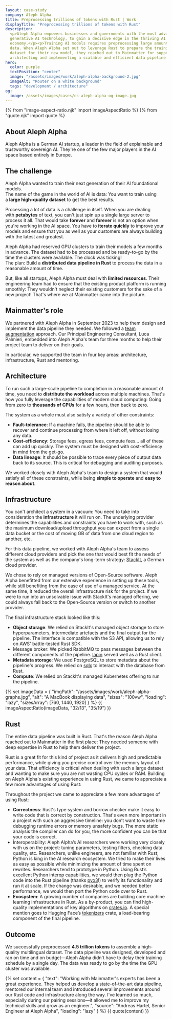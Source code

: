 ```yaml
---
layout: case-study
company: Aleph Alpha
title: Preprocessing trillions of tokens with Rust | Work
displayTitle: "Preprocessing trillions of tokens with Rust"
description:
  <p>Aleph Alpha empowers businesses and governments with the most advanced
  generative AI technology, to gain a decisive edge in the thriving AI
  economy.</p><p>Training AI models requires preprocessing large amounts of
  data. When Aleph Alpha set out to leverage Rust to prepare the training
  dataset for their new model, they reached out to Mainmatter for support in
  architecting and implementing a scalable and efficient data pipeline.</p>
hero:
  color: purple
  textPosition: "center"
  image: "/assets/images/work/aleph-alpha-background-2.jpg"
  imageAlt: "Router on a white background"
  tags: "development / architecture"
og:
  image: /assets/images/cases/cs-aleph-alpha-og-image.jpg
---
```


{% from "image-aspect-ratio.njk" import imageAspectRatio %}
{% from "quote.njk" import quote %}

<div class="case-study__section">
  <h2 class="case-study__heading h5">About Aleph Alpha</h2>
  <div class="case-study__text">
      <p>Aleph Alpha is a German AI startup, a leader in the field of explainable and trustworthy sovereign AI. They're one of the few major players in the AI space based entirely in Europe.</p>
  </div>
</div>

<div class="case-study__section">
  <h2 class="case-study__heading h5">The challenge</h2>
    <div class="case-study__text">
        <p>Aleph Alpha wanted to train their next generation of their AI foundational models.<br>
        The name of the game in the world of AI is data: You want to train using a <strong>large high-quality dataset</strong> to get the best results.</p>
        <p>Processing a lot of data is a challenge in itself. When you are dealing with <strong>petabytes</strong> of text, you can't just spin up a single large server to process it all. That would take <strong>forever</strong> and <strong>forever</strong> is not an option when you're working in the AI space. You have to <strong>iterate quickly</strong> to improve your models and ensure that you as well as your customers are always building with the latest and greatest.</p>
        <p>Aleph Alpha had reserved GPU clusters to train their models a few months in advance. The dataset had to be processed and be ready-to-go by the time the clusters were available. The clock was ticking!<br>
        The plan: Build a <strong>distributed data pipeline in Rust</strong> to process the data in a reasonable amount of time.</p>
        <p>But, like all startups, Aleph Alpha must deal with <strong>limited resources</strong>.
        Their engineering team had to ensure that the existing product platform is running smoothly: They wouldn't neglect their existing customers for the sake of a new project! That's where we at Mainmatter came into the picture.</p>
    </div>
</div>

<div class="case-study__section">
  <h2 class="case-study__heading h5">Mainmatter's role</h2>
    <div class="case-study__text">
        <p>We partnered with Aleph Alpha in September 2023 to help them design and implement the data pipeline they needed. We followed a <a href="/services/team-augmentation-and-training/">team augmentation</a> approach. Our Principal Engineering Consultant, Luca Palmieri, embedded into Aleph Alpha's team for three months to help their project team to deliver on their goals.</p>
        <p>In particular, we supported the team in four key areas: architecture, infrastructure, Rust and mentoring.</p>
    </div>
</div>

<div class="case-study__section">
  <h2 class="case-study__heading h5">Architecture</h2>
    <div class="case-study__text">
        <p>To run such a large-scale pipeline to completion in a reasonable amount of time, you need to <strong>distribute the workload</strong> across multiple machines. That's how you fully leverage the capabilities of modern cloud computing: Going from zero to <strong>thousands of CPUs</strong> for a few hours, then back to zero.</p>
        <p>The system as a whole must also satisfy a variety of other constraints:</p>
        <ul>
            <li><strong>Fault-tolerance</strong>: If a machine fails, the pipeline should be able to recover and continue processing from where it left off, without losing any data.</li>
            <li><strong>Cost-efficiency</strong>: Storage fees, egress fees, compute fees... all of these can add up quickly. The system must be designed with cost-efficiency in mind from the get-go.</li>
            <li><strong>Data lineage</strong>: It should be possible to trace every piece of output data back to its source. This is critical for debugging and auditing purposes.</li>
        </ul>
        <p>We worked closely with Aleph Alpha's team to design a system that would satisfy all of these constraints, while being <strong>simple to operate</strong> and <strong>easy to reason about</strong>.</p>
    </div>
</div>

<div class="case-study__section">
  <h2 class="case-study__heading h5">Infrastructure</h2>
    <div class="case-study__text">
      <p>You can't architect a system in a vacuum: You need to take into consideration the <strong>infrastructure</strong> it will run on. The underlying provider determines the capabilities and constraints you have to work with, such as the maximum download/upload throughput you can expect from a single data bucket or the cost of moving GB of data from one cloud region to another, etc.</p>
        <p>For this data pipeline, we worked with Aleph Alpha's team to assess different cloud providers and pick the one that would best fit the needs of the system as well as the company's long-term strategy: <a href="https://stackit.de/">StackIt</a>, a German cloud provider.</p>
        <p>We chose to rely on managed versions of Open-Source software. Aleph Alpha benefitted from our extensive experience in setting up these tools, while still benefiting from the ease of use of a managed service. At the same time, it reduced the overall infrastructure risk for the project. If we were to run into an unsolvable issue with StackIt's managed offering, we could always fall back to the Open-Source version or switch to another provider.</p>
        <p>The final infrastructure stack looked like this:</p>
        <ul>
          <li><strong>Object storage</strong>: We relied on StackIt's managed object storage to store hyperparameters, intermediate artefacts and the final output for the pipeline. The interface is compatible with the S3 API, allowing us to rely on AWS' battle-tested Rust SDK.</li>
          <li>Message broker: We picked RabbitMQ to pass messages between the different components of the pipeline. <a href="https://crates.io/crates/lapin">lapin</a> served well as a Rust client.</li>
          <li><strong>Metadata storage</strong>: We used PostgreSQL to store metadata about the pipeline's progress. We relied on <a href="https://crates.io/crates/sqlx">sqlx</a> to interact with the database from Rust.</li>
          <li><strong>Compute</strong>: We relied on StackIt's managed Kubernetes offering to run the pipeline.</li>
        </ul>
    </div>  
</div>

<section>
        {% set imageData = {
          "imgPath": "/assets/images/work/aleph-alpha-graphs.jpg",
          "alt": "A MacBook displaying data",
          "sizes": "100vw",
          "loading": "lazy",
          "sizesArray": [760, 1440, 1920]
        } %}
        {{ imageAspectRatio(imageData, "32/13", "35/19") }}
      </section>

<div class="case-study__section">
  <h2 class="case-study__heading h5">Rust</h2>
    <div class="case-study__text">
      <p>The entire data pipeline was built in Rust. That's the reason Aleph Alpha reached out to Mainmatter in the first place: They needed someone with deep expertise in Rust to help them deliver the project.</p>
      <p>Rust is a great fit for this kind of project as it delivers high and predictable performance, while giving you precise control over the memory layout of your data. That efficiency is critical when dealing with such a large dataset and wanting to make sure you are not wasting CPU cycles or RAM. Building on Aleph Alpha's existing experience in using Rust, we came to appreciate a few more advantages of using Rust:</p>
      <p>Throughout the project we came to appreciate a few more advantages of using Rust:</p>
      <ul>
        <li><strong>Correctness</strong>: Rust's type system and borrow checker make it easy to write code that is correct by construction. That's even more important in a project with such an aggressive timeline: you don’t want to waste time debugging runtime errors or memory unsafety bugs. The more static analysis the compiler can do for you, the more confident you can be that your code is correct.</li>
        <li>Interoperability: Aleph Alpha’s AI researchers were working very closely with us on the project: tuning parameters, testing filters, checking data quality, etc. Researchers, unlike engineers, are not familiar with Rust; Python is king in the AI research ecosystem. We tried to make their lives as easy as possible while minimizing the amount of time spent on rewrites. Researchers tend to prototype in Python. Using Rust’s excellent Python interop capabilities, we would then plug the Python code into the Rust pipeline (thanks <a href="https://crates.io/crates/pyo3">pyo3</a>!) to verify its functionality and run it at scale. If the change was desirable, and we needed better performance, we would then port the Python code over to Rust.</li>
        <li><strong>Ecosystem</strong>: A growing number of companies are building core machine learning infrastructure in Rust. As a by-product, you can find high-quality implementations of key algorithms on <a href="https://crates.io">crates.io</a>. A special mention goes to Hugging Face’s <a href="https://github.com/huggingface/tokenizers">tokenizers</a> crate, a load-bearing component of the final pipeline.</li>
      </ul>
    </div>
</div>

<div class="case-study__section">
  <h2 class="case-study__heading h5">Outcome</h2>
    <div class="case-study__text">
        <p>We successfully preprocessed <strong>4.5 trillion tokens</strong> to assemble a high-quality multilingual dataset. The data pipeline was designed, developed and ran on time and on budget—Aleph Alpha didn't have to delay their training schedule by a single day. The data was ready to go by the time the GPU cluster was available.</p>
    </div>
</div>

{% set content = {
"text": "Working with Mainmatter's experts has been a great experience. They helped us develop a state-of-the-art data pipeline, mentored our internal team and introduced several improvements around our Rust code and infrastructure along the way. I've learned so much, especially during our pairing sessions—it allowed me to improve my technical skills and grow as an engineer.",
"source": "Andreas Hartel, Senior Engineer at Aleph Alpha",
"loading": "lazy"
} %} {{ quote(content) }}
